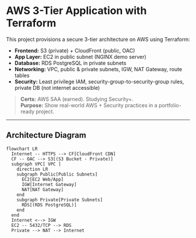 # AWS 3-Tier Application with Terraform

This project provisions a secure 3-tier architecture on AWS using Terraform:

- **Frontend:** S3 (private) + CloudFront (public, OAC)
- **App Layer:** EC2 in public subnet (NGINX demo server)
- **Database:** RDS PostgreSQL in private subnets
- **Networking:** VPC, public & private subnets, IGW, NAT Gateway, route tables
- **Security:** Least privilege IAM, security-group-to-security-group rules, private DB (not internet accessible)

> **Certs:** AWS SAA (earned). Studying Security+.  
> **Purpose:** Show real-world AWS + Security practices in a portfolio-ready project.

---

## Architecture Diagram

```mermaid
flowchart LR
  Internet -- HTTPS --> CF[CloudFront CDN]
  CF -- OAC --> S3[(S3 Bucket - Private)]
  subgraph VPC[ VPC ]
    direction LR
    subgraph Public[Public Subnets]
      EC2[EC2 Web/App]
      IGW[Internet Gateway]
      NAT[NAT Gateway]
    end
    subgraph Private[Private Subnets]
      RDS[(RDS PostgreSQL)]
    end
  end
  Internet <--> IGW
  EC2 -- 5432/TCP --> RDS
  Private --> NAT --> Internet
